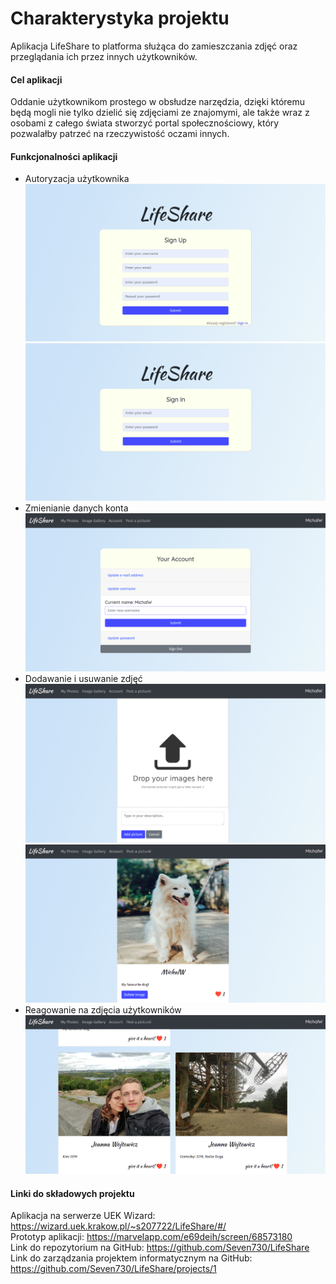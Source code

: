 # Charakterystyka projektu
Aplikacja LifeShare to platforma służąca do zamieszczania zdjęć oraz przeglądania ich przez innych użytkowników.

#### Cel aplikacji
Oddanie użytkownikom prostego w obsłudze narzędzia, dzięki któremu będą mogli nie tylko dzielić się zdjęciami ze znajomymi, ale także wraz z osobami z całego świata stworzyć portal społecznościowy, który pozwalałby patrzeć na rzeczywistość oczami innych.

#### Funkcjonalności aplikacji
- Autoryzacja użytkownika
![brak obrazka](./register.png "Sign In")
![brak obrazka](./login.png "Sign Out")
- Zmienianie danych konta
![brak obrazka](./account-data-change.png "Zmienianie danych konta")
- Dodawanie i usuwanie zdjęć
![brak obrazka](./upload.png "Upload")
![brak obrazka](./my-photos.png "My Photos")
- Reagowanie na zdjęcia użytkowników
![brak obrazka](./image-gallery.png "Image Gallery")
#### Linki do składowych projektu
Aplikacja na serwerze UEK Wizard: https://wizard.uek.krakow.pl/~s207722/LifeShare/#/ <br>
Prototyp aplikacji: https://marvelapp.com/e69deih/screen/68573180 <br>
Link do repozytorium na GitHub: https://github.com/Seven730/LifeShare <br>
Link do zarządzania projektem informatycznym na GitHub: https://github.com/Seven730/LifeShare/projects/1
